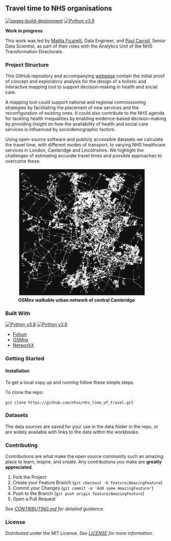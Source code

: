 ## Travel time to NHS organisations

[![pages-build-deployment](https://github.com/nhsx/nhs_time_of_travel/actions/workflows/pages/pages-build-deployment/badge.svg)](https://github.com/nhsx/nhs_time_of_travel/actions/workflows/pages/pages-build-deployment) [![Python v3.9](https://img.shields.io/badge/python-v3.9-blue.svg)](https://www.python.org/downloads/release/python-390/)

<b>Work in progress</b>

This work was led by [Mattia Ficarelli](https://github.com/mattia-ficarelli), Data Engineer, and [Paul Carroll](https://github.com/pauliecarroll), Senior Data Scientist, as part of their roles with the Analytics Unit of the NHS Transformation Directorate.

### Project Structure

This GitHub repository and accompanying [webpage]( https://nhsx.github.io/nhs_time_of_travel/) contain the initial proof of concept and exploratory analysis for the design of a holistic and interactive mapping tool to support decision-making in health and social care.

A mapping tool could support national and regional commissioning strategies by facilitating the placement of new services and the reconfiguration of existing ones. It could also contribute to the NHS agenda for tackling health inequalities by enabling evidence-based decision-making by providing insight on how the availability of health and social care services is influenced by sociodemographic factors.

Using open-source software and publicly accessible datasets we calculate the travel time, with different modes of transport, to varying NHS healthcare services in London, Cambridge and Lincolnshire. We highlight the challenges of estimating accurate travel times and possible approaches to overcome these. 

<figure>
  <img src="images/png/cambridge_osmnx_nodes.png" width="400" height="400">
  <figcaption><b>OSMnx walkable urban network of central Cambridge</b></figcaption>
</figure>

### Built With

[![Python v3.8](https://img.shields.io/badge/python-v3.8-blue.svg)](https://www.python.org/downloads/release/python-380/)
[![Python v3.9](https://img.shields.io/badge/python-v3.9-blue.svg)](https://www.python.org/downloads/release/python-390/)
- [Folium](https://python-visualization.github.io/folium/)
- [OSMnx](https://osmnx.readthedocs.io/en/stable/)
- [NetworkX](https://networkx.org/)

### Getting Started

#### Installation

To get a local copy up and running follow these simple steps.

To clone the repo:

`git clone https://github.com/nhsx/nhs_time_of_travel.git`

### Datasets

The data sources are saved for your use in the data folder in the repo, or are widely available with links to the data within the workbooks. 

### Contributing

Contributions are what make the open source community such an amazing place to learn, inspire, and create. Any contributions you make are **greatly appreciated**.

1. Fork the Project
2. Create your Feature Branch (`git checkout -b feature/AmazingFeature`)
3. Commit your Changes (`git commit -m 'Add some AmazingFeature'`)
4. Push to the Branch (`git push origin feature/AmazingFeature`)
5. Open a Pull Request

_See [CONTRIBUTING.md](./CONTRIBUTING.md) for detailed guidance._

### License

Distributed under the MIT License. _See [LICENSE](./LICENSE) for more information._


